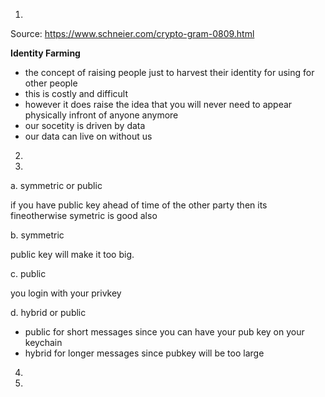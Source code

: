 1.
Source: https://www.schneier.com/crypto-gram-0809.html

**Identity Farming**

- the concept of raising people just to harvest their identity for using for other people
- this is costly and difficult
- however it does raise the idea that you will never need to appear physically infront of anyone anymore
- our socetity is driven by data
- our data can live on without us


2.



3.

a. symmetric or public

if you have public key ahead of time of the other party then its fineotherwise symetric is good also

b. symmetric

public key will make it too big.

c. public

you login with your privkey

d. hybrid or public

- public for short messages since you can have your pub key on your keychain
- hybrid for longer messages since pubkey will be too large

4.


5.